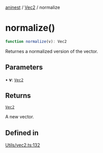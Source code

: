 [aninest](../../index.md) / [Vec2](../index.md) / normalize

# normalize()

```ts
function normalize(v): Vec2
```

Returnes a normalized version of the vector.

## Parameters

• **v**: [`Vec2`](../type-aliases/Vec2.md)

## Returns

[`Vec2`](../type-aliases/Vec2.md)

A new vector.

## Defined in

[Utils/vec2.ts:132](https://github.com/zphrs/aninest/blob/8022a4b034c124b0e4bb28675a7ce9bcdf9da3b9/core/src/Utils/vec2.ts#L132)
